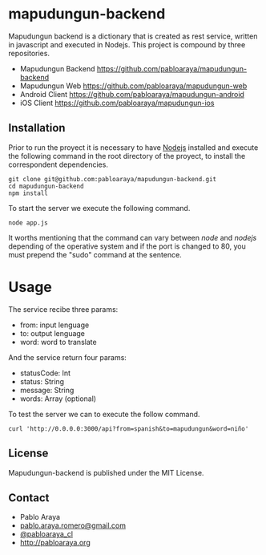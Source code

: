 # mapudungun-backend

Mapudungun backend is a dictionary that is created as rest service, written in javascript and executed in Nodejs. This project is compound by three repositories.
- Mapudungun Backend https://github.com/pabloaraya/mapudungun-backend
- Mapudungun Web https://github.com/pabloaraya/mapudungun-web
- Android Client https://github.com/pabloaraya/mapudungun-android
- iOS Client https://github.com/pabloaraya/mapudungun-ios

## Installation
Prior to run the proyect it is necessary to have [Nodejs](https://nodejs.org/) installed and execute the following command in the root directory of the proyect, to install the correspondent dependencies.

```
git clone git@github.com:pabloaraya/mapudungun-backend.git
cd mapudungun-backend
npm install
```
To start the server we execute the following command.
```
node app.js
```
It worths mentioning that the command can vary between *node* and *nodejs* depending of the operative system and if the port is changed to 80, you must prepend the "sudo" command at the sentence.

# Usage
The service recibe three params:
- from: input lenguage
- to: output lenguage
- word: word to translate

And the service return four params:
- statusCode: Int
- status: String
- message: String
- words: Array (optional)

To test the server we can to execute the follow command.
```
curl 'http://0.0.0.0:3000/api?from=spanish&to=mapudungun&word=niño'
```

## License
Mapudungun-backend is published under the MIT License.

## Contact
- Pablo Araya
- pablo.araya.romero@gmail.com
- [@pabloaraya_cl](https://twitter.com/pabloaraya_cl)
- http://pabloaraya.org
